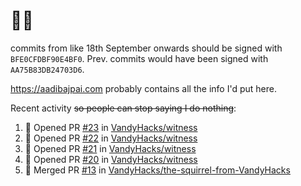 # 👋🏻
<!--
**aadibajpai/aadibajpai** is a ✨ _special_ ✨ repository because its `README.md` (this file) appears on your GitHub profile.
-->
commits from like 18th September onwards should be signed with `BFE0CFDBF90E4BF0`. Prev. commits would have been signed with `AA75B83DB24703D6`.

https://aadibajpai.com probably contains all the info I'd put here.

Recent activity ~~so people can stop saying I do nothing~~:
<!--START_SECTION:activity-->
1. 💪 Opened PR [#23](https://github.com/VandyHacks/witness/pull/23) in [VandyHacks/witness](https://github.com/VandyHacks/witness)
2. 💪 Opened PR [#22](https://github.com/VandyHacks/witness/pull/22) in [VandyHacks/witness](https://github.com/VandyHacks/witness)
3. 💪 Opened PR [#21](https://github.com/VandyHacks/witness/pull/21) in [VandyHacks/witness](https://github.com/VandyHacks/witness)
4. 💪 Opened PR [#20](https://github.com/VandyHacks/witness/pull/20) in [VandyHacks/witness](https://github.com/VandyHacks/witness)
5. 🎉 Merged PR [#13](https://github.com/VandyHacks/the-squirrel-from-VandyHacks/pull/13) in [VandyHacks/the-squirrel-from-VandyHacks](https://github.com/VandyHacks/the-squirrel-from-VandyHacks)
<!--END_SECTION:activity-->
